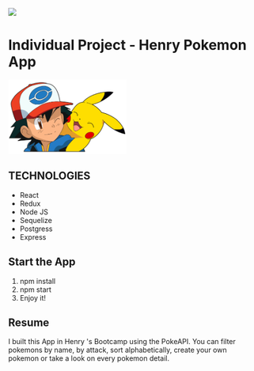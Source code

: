 <p align='left'>
    <img src='https://static.wixstatic.com/media/85087f_0d84cbeaeb824fca8f7ff18d7c9eaafd~mv2.png/v1/fill/w_160,h_30,al_c,q_85,usm_0.66_1.00_0.01/Logo_completo_Color_1PNG.webp' </img>
</p>

# Individual Project - Henry Pokemon App

<p align="left">
  <img height="150" src="./pokemon.png" />
</p>

## TECHNOLOGIES

- React
- Redux
- Node JS
- Sequelize
- Postgress
- Express


## Start the App

 1. npm install
 2. npm start
 3. Enjoy it!

 
## Resume
I built this App in Henry 's Bootcamp using the PokeAPI. You can filter pokemons by name, by attack, sort alphabetically, create your own pokemon or take a look on every pokemon detail.
